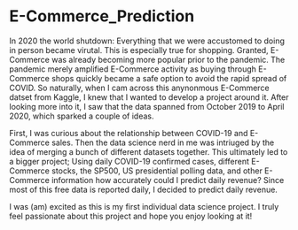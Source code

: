 # E-Commerce_Prediction
In 2020 the world shutdown: Everything that we were accustomed to doing in person became virutal. This is especially true for shopping. Granted, E-Commerce was already becoming more popular prior to the pandemic. The pandemic merely amplified E-Commerce activity as buying through E-Commerce shops quickly became a safe option to avoid the rapid spread of COVID. So naturally, when I cam across this anynonmous E-Commerce datset from Kaggle, I knew that I wanted to develop a project around it. After looking more into it, I saw that the data spanned from October 2019 to April 2020, which sparked a couple of ideas.

First, I was curious about the relationship between COVID-19 and E-Commerce sales. Then the data science nerd in me was intriuged by the idea of merging a bunch of different datasets together. This ultimately led to a bigger project; Using daily COVID-19 confirmed cases, different E-Commerce stocks, the SP500, US presidential polling data, and other E-Commerce information how accurately could I predict daily revenue? Since most of this free data is reported daily, I decided to predict daily revenue.

I was (am) excited as this is my first individual data science project. I truly feel passionate about this project and hope you enjoy looking at it!
